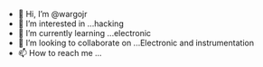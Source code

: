 - 👋 Hi, I’m @wargojr
- 👀 I’m interested in ...hacking
- 🌱 I’m currently learning ...electronic 
- 💞️ I’m looking to collaborate on ...Electronic and instrumentation 
- 📫 How to reach me ...

<!---
wargojr/wargojr is a ✨ special ✨ repository because its `README.md` (this file) appears on your GitHub profile.
You can click the Preview link to take a look at your changes.
--->

